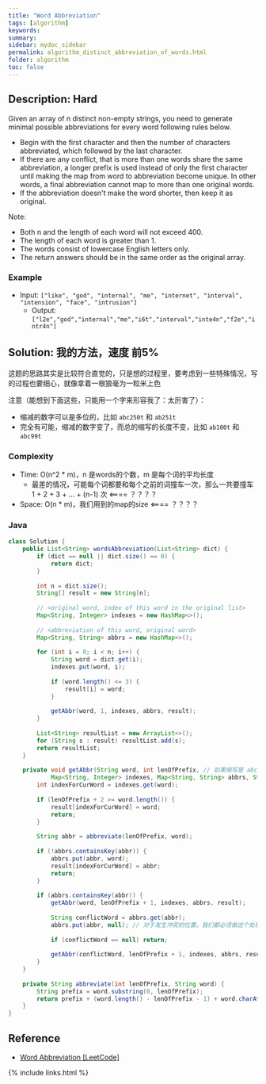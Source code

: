 ```yaml
---
title: "Word Abbreviation"
tags: [algorithm]
keywords:
summary:
sidebar: mydoc_sidebar
permalink: algorithm_distinct_abbreviation_of_words.html
folder: algorithm
toc: false
---
```


## Description: Hard
Given an array of n distinct non-empty strings, you need to generate minimal possible abbreviations for every word following rules below.
* Begin with the first character and then the number of characters abbreviated, which followed by the last character.
* If there are any conflict, that is more than one words share the same abbreviation, a longer prefix is used instead of only the first character until making the map from word to abbreviation become unique. In other words, a final abbreviation cannot map to more than one original words.
* If the abbreviation doesn't make the word shorter, then keep it as original.

Note:
* Both n and the length of each word will not exceed 400.
* The length of each word is greater than 1.
* The words consist of lowercase English letters only.
* The return answers should be in the same order as the original array.

### Example
* Input: `["like", "god", "internal", "me", "internet", "interval", "intension", "face", "intrusion"]`
  * Output: `["l2e","god","internal","me","i6t","interval","inte4n","f2e","intr4n"]`

## Solution: 我的方法，速度 前5%
这题的思路其实是比较符合直觉的，只是想的过程里，要考虑到一些特殊情况，写的过程也要细心，就像拿着一根狼毫为一粒米上色

注意（能想到下面这些，只能用一个字来形容我了：太厉害了）：
* 缩减的数字可以是多位的，比如 `abc250t` 和 `ab251t`
* 完全有可能，缩减的数字变了，而总的缩写的长度不变，比如 `ab100t` 和 `abc99t`

### Complexity
* Time: O(n^2 * m)，n 是words的个数，m 是每个词的平均长度
  * 最差的情况，可能每个词都要和每个之前的词撞车一次，那么一共要撞车 1 + 2 + 3 + ... + (n-1) 次 <==== ？？？？
* Space: O(n * m)，我们用到的map的size <==== ？？？？

### Java
```java
class Solution {
    public List<String> wordsAbbreviation(List<String> dict) {
        if (dict == null || dict.size() == 0) {
            return dict;
        }
        
        int n = dict.size();
        String[] result = new String[n];
        
        // <original word, index of this word in the original list>
        Map<String, Integer> indexes = new HashMap<>();
        
        // <abbreviation of this word, original word>
        Map<String, String> abbrs = new HashMap<>();
        
        for (int i = 0; i < n; i++) {
            String word = dict.get(i);
            indexes.put(word, i);
            
            if (word.length() <= 3) {
                result[i] = word;
            }
            
            getAbbr(word, 1, indexes, abbrs, result);
        }
        
        List<String> resultList = new ArrayList<>();
        for (String s : result) resultList.add(s);
        return resultList;
    }
    
    private void getAbbr(String word, int lenOfPrefix, // 如果缩写是 abc3e，那么 prefix 就是 abc
            Map<String, Integer> indexes, Map<String, String> abbrs, String[] result) {
        int indexForCurWord = indexes.get(word);
        
        if (lenOfPrefix + 2 >= word.length()) {
            result[indexForCurWord] = word;
            return;
        }
        
        String abbr = abbreviate(lenOfPrefix, word);
        
        if (!abbrs.containsKey(abbr)) {
            abbrs.put(abbr, word);
            result[indexForCurWord] = abbr;
            return;
        }
        
        if (abbrs.containsKey(abbr)) {
            getAbbr(word, lenOfPrefix + 1, indexes, abbrs, result);
            
            String conflictWord = abbrs.get(abbr);
            abbrs.put(abbr, null); // 对于发生冲突的位置，我们都必须做这个处理
            
            if (conflictWord == null) return;
            
            getAbbr(conflictWord, lenOfPrefix + 1, indexes, abbrs, result);
        }
    }
    
    private String abbreviate(int lenOfPrefix, String word) {
        String prefix = word.substring(0, lenOfPrefix);
        return prefix + (word.length() - lenOfPrefix - 1) + word.charAt(word.length() - 1);
    }
}
```

## Reference
* [Word Abbreviation [LeetCode]](https://leetcode.com/problems/word-abbreviation/description/)

{% include links.html %}
